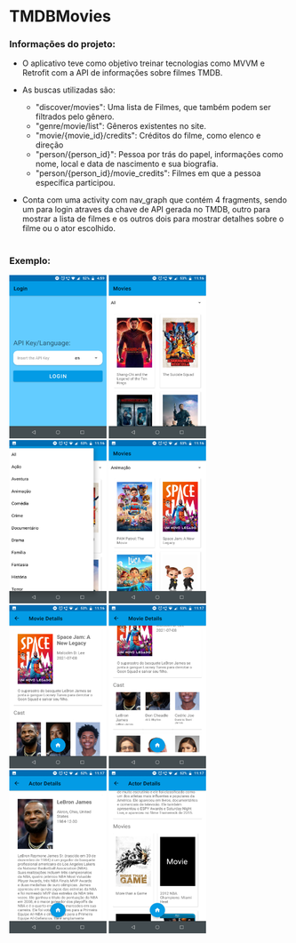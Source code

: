 # TMDBMovies

<h3>Informações do projeto:</h2>

- O aplicativo teve como objetivo treinar tecnologias como MVVM e Retrofit com a API de informações sobre filmes TMDB. 

- As buscas utilizadas são: 
  - "discover/movies": Uma lista de Filmes, que também podem ser filtrados pelo gênero.
  - "genre/movie/list": Gêneros existentes no site.
  - "movie/{movie_id}/credits": Créditos do filme, como elenco e direção
  - "person/{person_id}": Pessoa por trás do papel, informações como nome, local e data de nascimento e sua biografia.
  - "person/{person_id}/movie_credits": Filmes em que a pessoa específica participou. 
  
- Conta com uma activity com nav_graph que contém 4 fragments, sendo um para login atraves da chave de API gerada no TMDB, outro para mostrar a lista de filmes
e os outros dois para mostrar detalhes sobre o filme ou o ator escolhido.

#

<h3>Exemplo:</h2>
<div style="display: inline_block">
  <img src="https://github.com/Refluenchai/TMDBMovies/blob/main/images/examples/tmdbmoviesexample01.png" width="175" height="294">  
  <img src="https://github.com/Refluenchai/TMDBMovies/blob/main/images/examples/tmdbmoviesexample02.png" width="175" height="294">  
  <img src="https://github.com/Refluenchai/TMDBMovies/blob/main/images/examples/tmdbmoviesexample03.png" width="175" height="294">  
  <img src="https://github.com/Refluenchai/TMDBMovies/blob/main/images/examples/tmdbmoviesexample04.png" width="175" height="294">  
  <img src="https://github.com/Refluenchai/TMDBMovies/blob/main/images/examples/tmdbmoviesexample05.png" width="175" height="294">  
  <img src="https://github.com/Refluenchai/TMDBMovies/blob/main/images/examples/tmdbmoviesexample06.png" width="175" height="294">  
  <img src="https://github.com/Refluenchai/TMDBMovies/blob/main/images/examples/tmdbmoviesexample07.png" width="175" height="294">  
  <img src="https://github.com/Refluenchai/TMDBMovies/blob/main/images/examples/tmdbmoviesexample08.png" width="175" height="294">  
</div>
